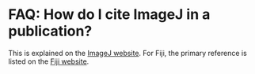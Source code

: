# FAQ: How do I cite ImageJ in a publication?

This is explained on the [ImageJ
website](http://imagej.nih.gov/ij/docs/faqs.html#cite). For Fiji, the
primary reference is listed on the [Fiji
website](http://fiji.sc/wiki/index.php/Publications).
